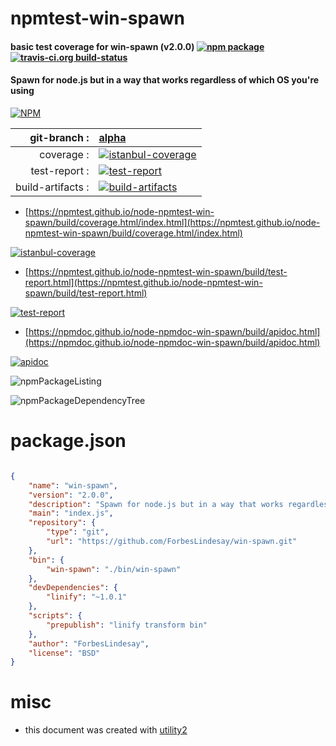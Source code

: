 # npmtest-win-spawn

#### basic test coverage for  win-spawn (v2.0.0)  [![npm package](https://img.shields.io/npm/v/npmtest-win-spawn.svg?style=flat-square)](https://www.npmjs.org/package/npmtest-win-spawn) [![travis-ci.org build-status](https://api.travis-ci.org/npmtest/node-npmtest-win-spawn.svg)](https://travis-ci.org/npmtest/node-npmtest-win-spawn)

#### Spawn for node.js but in a way that works regardless of which OS you're using

[![NPM](https://nodei.co/npm/win-spawn.png?downloads=true&downloadRank=true&stars=true)](https://www.npmjs.com/package/win-spawn)

| git-branch : | [alpha](https://github.com/npmtest/node-npmtest-win-spawn/tree/alpha)|
|--:|:--|
| coverage : | [![istanbul-coverage](https://npmtest.github.io/node-npmtest-win-spawn/build/coverage.badge.svg)](https://npmtest.github.io/node-npmtest-win-spawn/build/coverage.html/index.html)|
| test-report : | [![test-report](https://npmtest.github.io/node-npmtest-win-spawn/build/test-report.badge.svg)](https://npmtest.github.io/node-npmtest-win-spawn/build/test-report.html)|
| build-artifacts : | [![build-artifacts](https://npmtest.github.io/node-npmtest-win-spawn/glyphicons_144_folder_open.png)](https://github.com/npmtest/node-npmtest-win-spawn/tree/gh-pages/build)|

- [https://npmtest.github.io/node-npmtest-win-spawn/build/coverage.html/index.html](https://npmtest.github.io/node-npmtest-win-spawn/build/coverage.html/index.html)

[![istanbul-coverage](https://npmtest.github.io/node-npmtest-win-spawn/build/screenCapture.buildCi.browser.%252Ftmp%252Fbuild%252Fcoverage.lib.html.png)](https://npmtest.github.io/node-npmtest-win-spawn/build/coverage.html/index.html)

- [https://npmtest.github.io/node-npmtest-win-spawn/build/test-report.html](https://npmtest.github.io/node-npmtest-win-spawn/build/test-report.html)

[![test-report](https://npmtest.github.io/node-npmtest-win-spawn/build/screenCapture.buildCi.browser.%252Ftmp%252Fbuild%252Ftest-report.html.png)](https://npmtest.github.io/node-npmtest-win-spawn/build/test-report.html)

- [https://npmdoc.github.io/node-npmdoc-win-spawn/build/apidoc.html](https://npmdoc.github.io/node-npmdoc-win-spawn/build/apidoc.html)

[![apidoc](https://npmdoc.github.io/node-npmdoc-win-spawn/build/screenCapture.buildCi.browser.%252Ftmp%252Fbuild%252Fapidoc.html.png)](https://npmdoc.github.io/node-npmdoc-win-spawn/build/apidoc.html)

![npmPackageListing](https://npmtest.github.io/node-npmtest-win-spawn/build/screenCapture.npmPackageListing.svg)

![npmPackageDependencyTree](https://npmtest.github.io/node-npmtest-win-spawn/build/screenCapture.npmPackageDependencyTree.svg)



# package.json

```json

{
    "name": "win-spawn",
    "version": "2.0.0",
    "description": "Spawn for node.js but in a way that works regardless of which OS you're using",
    "main": "index.js",
    "repository": {
        "type": "git",
        "url": "https://github.com/ForbesLindesay/win-spawn.git"
    },
    "bin": {
        "win-spawn": "./bin/win-spawn"
    },
    "devDependencies": {
        "linify": "~1.0.1"
    },
    "scripts": {
        "prepublish": "linify transform bin"
    },
    "author": "ForbesLindesay",
    "license": "BSD"
}
```



# misc
- this document was created with [utility2](https://github.com/kaizhu256/node-utility2)
